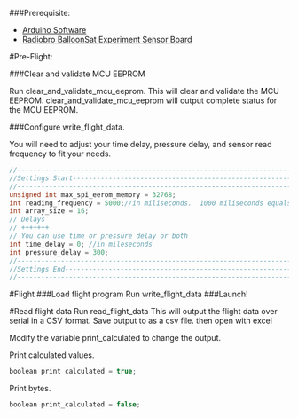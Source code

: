 ###Prerequisite:
- [Arduino Software](http://arduino.cc/en/Main/Software)
- [Radiobro BalloonSat Experiment Sensor Board](http://shop.radiobro.com/BalloonSat-Experiment-Sensor-Board-BSExpBrd.htm)



#Pre-Flight:

###Clear and validate MCU EEPROM
  
Run clear\_and\_validate\_mcu\_eeprom.  This will clear and validate the MCU EEPROM. clear\_and\_validate\_mcu\_eeprom will output complete status for the MCU EEPROM.


###Configure write\_flight\_data.  

You will need to adjust your time delay, pressure delay, and sensor read frequency to fit your needs.

```C
//------------------------------------------------------------------------------
//Settings Start----------------------------------------------------------------
//------------------------------------------------------------------------------
unsigned int max_spi_eerom_memory = 32768;
int reading_frequency = 5000;//in miliseconds.  1000 miliseconds equals 1 second
int array_size = 16;
// Delays
// +++++++
// You can use time or pressure delay or both
int time_delay = 0; //in mileseconds
int pressure_delay = 300;
//------------------------------------------------------------------------------
//Settings End------------------------------------------------------------------
//------------------------------------------------------------------------------
```

#Flight
###Load flight program
Run write\_flight\_data
###Launch!


#Read flight data
Run read\_flight\_data  This will output the flight data over serial in a CSV format.  Save output to as a csv file.  then open with excel

Modify the variable print_calculated to change the output.

Print calculated values.
```C
boolean print_calculated = true;
```

Print bytes.
```C
boolean print_calculated = false;
```
